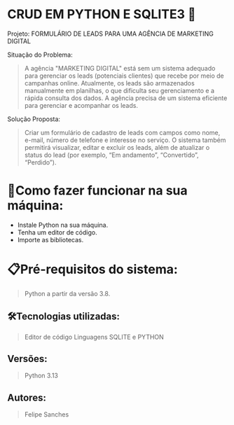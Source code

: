 # CRUD EM PYTHON E SQLITE3 🚀

Projeto: FORMULÁRIO DE LEADS PARA UMA AGÊNCIA DE MARKETING DIGITAL

Situação do Problema:
> A agência "MARKETING DIGITAL" está sem um sistema adequado para gerenciar os leads (potenciais clientes) que recebe por meio de campanhas online.
Atualmente, os leads são armazenados manualmente em planilhas, o que dificulta seu gerenciamento e a rápida consulta dos dados.
A agência precisa de um sistema eficiente para gerenciar e acompanhar os leads.

Solução Proposta:
> Criar um formulário de cadastro de leads com campos como nome, e-mail, número de telefone e interesse no serviço.
O sistema também permitirá visualizar, editar e excluir os leads, além de atualizar o status do lead (por exemplo, “Em andamento”, “Convertido”, “Perdido”).

# 🔌Como fazer funcionar na sua máquina:

- Instale Python na sua máquina.
- Tenha um editor de código.
- Importe as bibliotecas.

# 📋Pré-requisitos do sistema:

> Python a partir da versão 3.8.

## 🛠️Tecnologias utilizadas:

> Editor de código
Linguagens
> SQLITE e PYTHON

## Versões:

> Python 3.13

## Autores:

> Felipe Sanches
